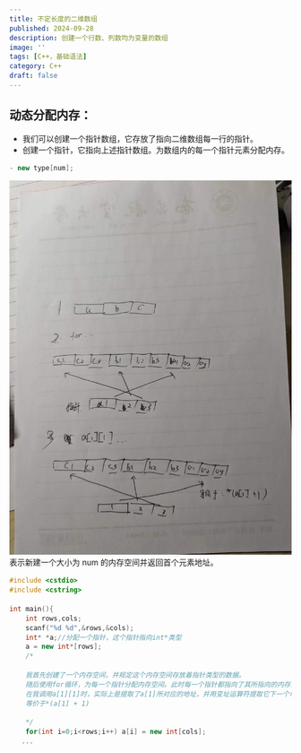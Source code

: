 ```yaml
---
title: 不定长度的二维数组
published: 2024-09-28
description: 创建一个行数、列数均为变量的数组
image: ''
tags: [C++，基础语法]
category: C++
draft: false 
---
```


## 动态分配内存：

- 我们可以创建一个指针数组，它存放了指向二维数组每一行的指针。
- 创建一个指针，它指向上述指针数组。为数组内的每一个指针元素分配内存。
```Cpp
- new type[num];
```
![二维数组](../photos/二维数组.jpg)
表示新建一个大小为 num 的内存空间并返回首个元素地址。

```Cpp
#include <cstdio>
#include <cstring>
  
int main(){
    int rows,cols;
    scanf("%d %d",&rows,&cols);
    int* *a;//分配一个指针，这个指针指向int*类型
    a = new int*[rows];
    /*

    我首先创建了一个内存空间，并规定这个内存空间存放着指针类型的数据。
    随后使用for循环，为每一个指针分配内存空间。此时每一个指针都指向了其所指向的内存空间的首个元素。
    在我调用a[1][1]时，实际上是提取了a[1]所对应的地址，并用变址运算符提取它下一个单位字节的元素；
    等价于*(a[1] + 1)

    */
    for(int i=0;i<rows;i++) a[i] = new int[cols];
   ...
```


